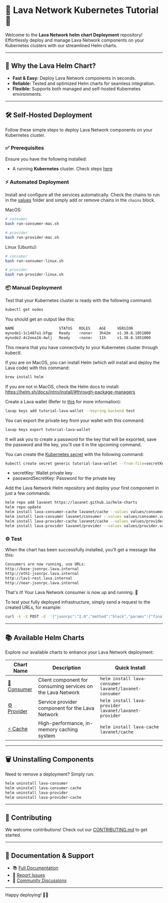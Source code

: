 # 🚀 Lava Network Kubernetes Tutorial 🚀

Welcome to the **Lava Network helm chart Deployment** repository! Effortlessly deploy and manage Lava Network components on your Kubernetes clusters with our streamlined Helm charts.

---

## 🌟 Why the Lava Helm Chart?

- **Fast & Easy:** Deploy Lava Network components in seconds.
- **Reliable:** Tested and optimized Helm charts for seamless integration.
- **Flexible:** Supports both managed and self-hosted Kubernetes environments.

---

## 🛠️ Self-Hosted Deployment

Follow these simple steps to deploy Lava Network components on your Kubernetes cluster.

### ✅ Prerequisites

Ensure you have the following installed:

- A running **Kubernetes** cluster. Check steps [here](https://github.com/lavanet/helm-charts/blob/main/tutorial/How-to-run-Kubernetes.md)

### ⚡️ Automated Deployment

Install and configure all the services automatically. Check the chains to run in the [values](https://github.com/lavanet/helm-charts/tree/main/tutorial/values) folder and simply add or remove chains in the `chains` block.

MacOS:

```bash
# consumer
bash run-consumer-mac.sh
```
```bash
# provider
bash run-provider-mac.sh
```

Linux (Ubuntu):

```bash
# consumer
bash run-consumer-linux.sh
```
```bash
# provider
bash run-provider-linux.sh
```

### 📦 Manual Deployment

Test that your Kubernetes cluster is ready with the following command:

```bash
kubectl get nodes
```

You should get an output like this:

```bash
NAME                    STATUS   ROLES    AGE     VERSION
mynode1-1c1487a1-bfgp   Ready    <none>   3h42m   v1.30.8.1051000
mynode2-4c2eea16-4wtj   Ready    <none>   11h     v1.30.8.1051000
```

This means that you have connectivity to your Kubernetes cluster through kubectl.

If you are on MacOS, you can install Helm (which will install and deploy the Lava code) with this command:

```bash
brew install helm
```

If you are not in MacOS, check the Helm docs to install: https://helm.sh/docs/intro/install/#through-package-managers

Create a Lava wallet (Refer to [this](https://docs.lavanet.xyz/wallet/#cli) for more information):

```bash
lavap keys add tutorial-lava-wallet --keyring-backend test
```

You can export the private key from your wallet with this command:
```bash
lavap keys export tutorial-lava-wallet
```

It will ask you to create a password for the key that will be exported, save the password and the key, you'll use it in the upcoming command.

You can create the [Kubernetes secret](https://kubernetes.io/docs/concepts/configuration/secret/) with the following command:

```bash
kubectl create secret generic tutorial-lava-wallet --from-file=secretKey=/home/user/private.key --from-literal=passwordSecretKey="superstrong"
```
- secretKey: Wallet private key
- passwordSecretKey: Password for the private key

Add the Lava Network Helm repository and deploy your first component in just a few commands:

```bash
helm repo add lavanet https://lavanet.github.io/helm-charts
helm repo update
helm install lava-consumer-cache lavanet/cache --values values/consumer-cache.values.yml
helm install lava-consumer lavanet/consumer --values values/consumer.values.yml
helm install lava-provider-cache lavanet/cache --values values/provider-cache.values.yml
helm install lava-provider lavanet/provider --values values/provider.values.yml
```

### ⚙️ Test

When the chart has been successfully installed, you'll get a message like this:

```bash
Consumers are now running, use URLs:
http://base-jsonrpc.lava.internal
http://eth1-jsonrpc.lava.internal
http://lav1-rest.lava.internal
http://near-jsonrpc.lava.internal
```


That's it! Your Lava Network consumer is now up and running. 🎉

To test your fully deployed infrastructure, simply send a request to the created URLs, for example:

```bash
curl -k -X POST -d  '{"jsonrpc":"2.0","method":"block","params":{"finality":"final"},"id":1}' https://near-jsonrpc.lava.internal
```

---

## 📚 Available Helm Charts

Explore our available charts to enhance your Lava Network deployment:

| Chart Name | Description | Quick Install |
|------------|-------------|---------------|
| [🚀 Consumer](../charts/consumer/) | Client component for consuming services on the Lava Network | `helm install lava-consumer lavanet/lavanet-consumer` |
| [⚙️ Provider](../charts/provider/) | Service provider component for the Lava Network | `helm install lava-provider lavanet/lavanet-provider` |
| [⚡ Cache](../charts/cache/) | High-performance, in-memory caching system | `helm install lava-cache lavanet/cache` |

---

## 🗑️ Uninstalling Components

Need to remove a deployment? Simply run:

```bash
helm uninstall lava-consumer
helm uninstall lava-consumer-cache
helm uninstall lava-provider
helm uninstall lava-provider-cache
```

---

## 🤝 Contributing

We welcome contributions! Check out our [CONTRIBUTING.md](../CONTRIBUTING.md) to get started.

---

## 📖 Documentation & Support

- 📚 [Full Documentation](../docs/)
- 🐞 [Report Issues](https://github.com/lavanet/helm-charts/issues)
- 💬 [Community Discussions](https://github.com/lavanet/helm-charts/discussions)

---

Happy deploying! 🚀✨
